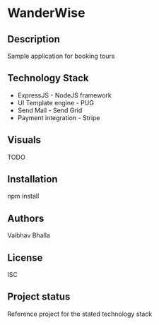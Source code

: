 # WanderWise

## Description
Sample application for booking tours

## Technology Stack
- ExpressJS - NodeJS framework
- UI Template engine - PUG
- Send Mail - Send Grid
- Payment integration - Stripe

## Visuals
TODO

## Installation
npm install

## Authors
Vaibhav Bhalla

## License
ISC

## Project status
Reference project for the stated technology stack
